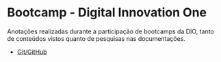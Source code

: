 # Bootcamp - Digital Innovation One
Anotações realizadas durante a participação de bootcamps da DIO, tanto de conteúdos vistos quanto de pesquisas nas documentações.

- [Git/GitHub](./git-github/)